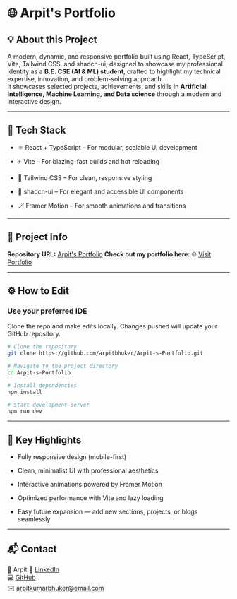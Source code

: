 # 🌐 Arpit's Portfolio

## 💡 About this Project

A modern, dynamic, and responsive portfolio built using React, TypeScript, Vite, Tailwind CSS, and shadcn-ui, designed to showcase my professional identity as a **B.E. CSE (AI & ML) student**, crafted to highlight my technical expertise, innovation, and problem-solving approach.  
It showcases selected projects, achievements, and skills in **Artificial Intelligence, Machine Learning, and Data science** through a modern and interactive design.

---
## 🧩 Tech Stack

- ⚛️ React + TypeScript – For modular, scalable UI development

- ⚡ Vite – For blazing-fast builds and hot reloading

- 🎨 Tailwind CSS – For clean, responsive styling

- 🧱 shadcn-ui – For elegant and accessible UI components

- 🪄 Framer Motion – For smooth animations and transitions

---

## 📁 Project Info

**Repository URL:** [Arpit's Portfolio](https://github.com/arpitbhuker/Arpit-s-Portfolio/tree/main)
**Check out my portfolio here:** 🌐 [Visit Portfolio](https://arpit-bhuker.vercel.app)

---

## ⚙️ How to Edit

### **Use your preferred IDE**

Clone the repo and make edits locally. Changes pushed will update your GitHub repository.

```bash
# Clone the repository
git clone https://github.com/arpitbhuker/Arpit-s-Portfolio.git

# Navigate to the project directory
cd Arpit-s-Portfolio

# Install dependencies
npm install

# Start development server
npm run dev
```
---

## 🎯 Key Highlights

- Fully responsive design (mobile-first)

- Clean, minimalist UI with professional aesthetics

- Interactive animations powered by Framer Motion

- Optimized performance with Vite and lazy loading

- Easy future expansion — add new sections, projects, or blogs seamlessly

---

## 📬 Contact

👤 Arpit
💼 [LinkedIn](https://www.linkedin.com/in/arpitbhuker)  
💻 [GitHub](https://github.com/arpitbhuker)  
✉️ [arpitkumarbhuker@email.com](mailto:arpitkumarbhuker@email.com)


